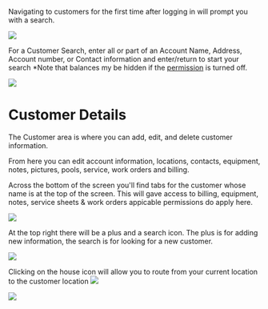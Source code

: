 
Navigating to customers for the first time after logging in will prompt you with a search.

![](https://wiselibrary.blob.core.windows.net/docs/Mobile/CustomerSearch.png)

For a Customer Search, enter all or part of an Account Name, Address, Account number, or Contact information and enter/return to start your search
 *Note that balances my be hidden if the [permission](https://docs.wisesoftwareinc.com/enterprise/employees/employees) is turned off. 

![](https://wiselibrary.blob.core.windows.net/docs/Mobile/CustomerResults.png)



 # Customer Details

The Customer area is where you can add, edit, and delete customer information.

From here you can edit account information, locations, contacts, equipment, notes, pictures, pools, service, work orders and billing.

Across the bottom of the screen you'll find tabs for the customer whose name is at the top of the screen. This will gave access to billing, equipment, notes, service sheets & work orders appicable permissions do apply here. 


 ![](https://wiselibrary.blob.core.windows.net/docs/Mobile/CustomerDetails-Tabs.png)


 At the top right there will be a plus and a search icon. The plus is for adding new information, the search is for looking for a new customer.


  ![](https://wiselibrary.blob.core.windows.net/docs/Mobile/CustomerDetails3.png)

Clicking on the house icon will allow you to route from your current location to the customer location
   ![](https://wiselibrary.blob.core.windows.net/docs/Mobile/CustomerDetails2.png)

   ![](https://wiselibrary.blob.core.windows.net/docs/Mobile/GoogleMap.png)

